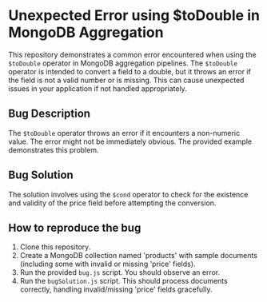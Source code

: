 # Unexpected Error using $toDouble in MongoDB Aggregation

This repository demonstrates a common error encountered when using the `$toDouble` operator in MongoDB aggregation pipelines. The `$toDouble` operator is intended to convert a field to a double, but it throws an error if the field is not a valid number or is missing. This can cause unexpected issues in your application if not handled appropriately.

## Bug Description
The `$toDouble` operator throws an error if it encounters a non-numeric value.  The error might not be immediately obvious.  The provided example demonstrates this problem.

## Bug Solution
The solution involves using the `$cond` operator to check for the existence and validity of the price field before attempting the conversion.

## How to reproduce the bug
1. Clone this repository.
2. Create a MongoDB collection named 'products' with sample documents (including some with invalid or missing 'price' fields).
3. Run the provided `bug.js` script.  You should observe an error.
4. Run the `bugSolution.js` script. This should process documents correctly, handling invalid/missing 'price' fields gracefully.
